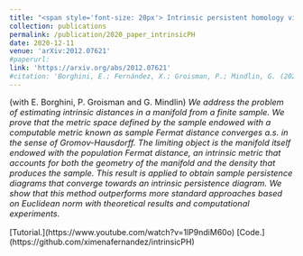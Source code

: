 ```yaml
---
title: "<span style='font-size: 20px'> Intrinsic persistent homology via density-based metric learning."
collection: publications
permalink: /publication/2020_paper_intrinsicPH
date: 2020-12-11
venue: 'arXiv:2012.07621'
#paperurl: 
link: 'https://arxiv.org/abs/2012.07621'
#citation: 'Borghini, E.; Fernández, X.; Groisman, P.; Mindlin, G. (2020). &quot;Intrinsic persistent homology via density-based metric learning.&quot; <i>arXiv:2012.07621</i>'
---
```


<p style="font-size:11pt;">
(with E. Borghini, P. Groisman and G. Mindlin) <span style="font-size:11pt; font-style:italic"> We address the problem of estimating 
intrinsic distances in a manifold from a finite sample. We prove that the metric
 space defined by the sample endowed with a computable metric known as sample Fermat
 distance converges a.s. in the sense of Gromov-Hausdorff. The limiting object is the
 manifold itself endowed with the population Fermat distance, an intrinsic metric 
that accounts for both the geometry of the manifold and the density that produces
 the sample. This result is applied to obtain sample persistence diagrams that
 converge towards an intrinsic persistence diagram. We show that this method 
outperforms more standard approaches based on Euclidean norm with theoretical
 results and computational experiments.</span>
</p>
[Tutorial.](https://www.youtube.com/watch?v=1lP9ndiM60o) [Code.](https://github.com/ximenafernandez/intrinsicPH)
